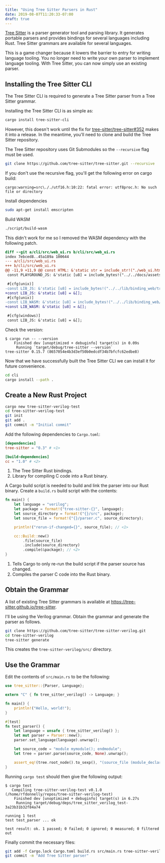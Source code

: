 ```yaml
---
title: "Using Tree Sitter Parsers in Rust"
date: 2019-08-07T11:20:33-07:00
draft: true
---
```


[Tree Sitter] is a parser generator tool and parsing library.
It generates portable parsers and provides bindings for several languages including Rust.
Tree Sitter grammars are available for several languages.

This is a game changer because it lowers the barrier to entry for writing language tooling.
You no longer need to write your own parser to implement language tooling.
With Tree Sitter, you can now simply use an existing parser.

[Tree Sitter]: https://tree-sitter.github.io/tree-sitter

## Installing the Tree Sitter CLI

The Tree Sitter CLI is required to generate a Tree Sitter parser from a Tree Sitter grammar.

Installing the Tree Sitter CLI is as simple as:

```sh
cargo install tree-sitter-cli
```


However, this doesn't work until the fix for [tree-sitter/tree-sitter#352] makes it into a release.
In the meantime, you'll need to clone and build the Tree Sitter repository.

The Tree Sitter repository uses Git Submodules so the `--recursive` flag must be used.

[tree-sitter/tree-sitter#352]: https://github.com/tree-sitter/tree-sitter/issues/352

```sh
git clone https://github.com/tree-sitter/tree-sitter.git --recursive
```

If you don't use the recursive flag, you'll get the following error on cargo build:

```text
cargo:warning=src\././utf16.h:10:22: fatal error: utf8proc.h: No such file or directory
```

Install dependencies

```sh
sudo apt-get install emscripten
```

Build WASM

```sh
./script/build-wasm
```

This didn't work for me so I removed the WASM dependency with the following patch.

```diff
diff --git a/cli/src/web_ui.rs b/cli/src/web_ui.rs
index 7ebced8..45a189a 100644
--- a/cli/src/web_ui.rs
+++ b/cli/src/web_ui.rs
@@ -11,9 +11,9 @@ const HTML: &'static str = include_str!("./web_ui.html");
 const PLAYGROUND_JS: &'static [u8] = include_bytes!("../../docs/assets/js/playground.js");

 #[cfg(unix)]
-const LIB_JS: &'static [u8] = include_bytes!("../../lib/binding_web/tree-sitter.js");
+const LIB_JS: &'static [u8] = &[];
 #[cfg(unix)]
-const LIB_WASM: &'static [u8] = include_bytes!("../../lib/binding_web/tree-sitter.wasm");
+const LIB_WASM: &'static [u8] = &[];

 #[cfg(windows)]
 const LIB_JS: &'static [u8] = &[];
```

Check the version:

```text
$ cargo run -- --version
    Finished dev [unoptimized + debuginfo] target(s) in 0.09s
     Running `target/debug/tree-sitter --version`
tree-sitter 0.15.7 (8657054e4b3d3ef50b0edcdf34b7bfcfc62edbe8)
```

Now that we have successfully built the Tree Sitter CLI we can install it for future convenience.

```sh
cd cli
cargo install --path .
```

## Create a New Rust Project

```sh
cargo new tree-sitter-verilog-test
cd tree-sitter-verilog-test
git init
git add .
git commit -m "Initial commit"
```

Add the following dependencies to `Cargo.toml`:

```toml
[dependencies]
tree-sitter = "0.3" # <1>

[build-dependencies]
cc = "1.0" # <2>
```

1. The Tree Sitter Rust bindings.
2. Library for compiling C code into a Rust binary.

A Cargo build script is needed to build and link the parser into our Rust binary.
Create a `build.rs` build script with the contents:

```rust
fn main() {
    let language = "verilog";
    let package = format!("tree-sitter-{}", language);
    let source_directory = format!("{}/src", package);
    let source_file = format!("{}/parser.c", source_directory);

    println!("rerun-if-changed={}", source_file); // <1>

    cc::Build::new()
        .file(source_file)
        .include(source_directory)
        .compile(&package); // <2>
}
```

1. Tells Cargo to only re-run the build script if the parser source has changed.
2. Compiles the parser C code into the Rust binary.

## Obtain the Grammar

A list of existing Tree Sitter grammars is available at https://tree-sitter.github.io/tree-sitter.

I'll be using the Verilog grammar.
Obtain the grammar and generate the parser as follows.

```sh
git clone https://github.com/tree-sitter/tree-sitter-verilog.git
cd tree-sitter-verilog
tree-sitter generate
```

This creates the `tree-sitter-verilog/src/` directory.

## Use the Grammar

Edit the contents of `src/main.rs` to be the following:

```rust
use tree_sitter::{Parser, Language};

extern "C" { fn tree_sitter_verilog() -> Language; }

fn main() {
    println!("Hello, world!");
}

#[test]
fn test_parser() {
    let language = unsafe { tree_sitter_verilog() };
    let mut parser = Parser::new();
    parser.set_language(language).unwrap();

    let source_code = "module mymodule(); endmodule";
    let tree = parser.parse(source_code, None).unwrap();

    assert_eq!(tree.root_node().to_sexp(), "(source_file (module_declaration (module_header (module_keyword) (module_identifier (simple_identifier))) (module_nonansi_header (list_of_ports))))");
}
```

Running `cargo test` should then give the following output:

```text
$ cargo test
   Compiling tree-sitter-verilog-test v0.1.0 (/home/rfdonnelly/repos/tree-sitter-verilog-test)
    Finished dev [unoptimized + debuginfo] target(s) in 6.27s
     Running target/debug/deps/tree_sitter_verilog_test-3a23b31b32f84a74

running 1 test
test test_parser ... ok

test result: ok. 1 passed; 0 failed; 0 ignored; 0 measured; 0 filtered out
```

Finally commit the necessary files:

```sh
git add -f Cargo.lock Cargo.toml build.rs src/main.rs tree-sitter-verilog/src/parser.c tree-sitter-verilog/src/tree_sitter/parser.h
git commit -m "Add Tree Sitter parser"
```
